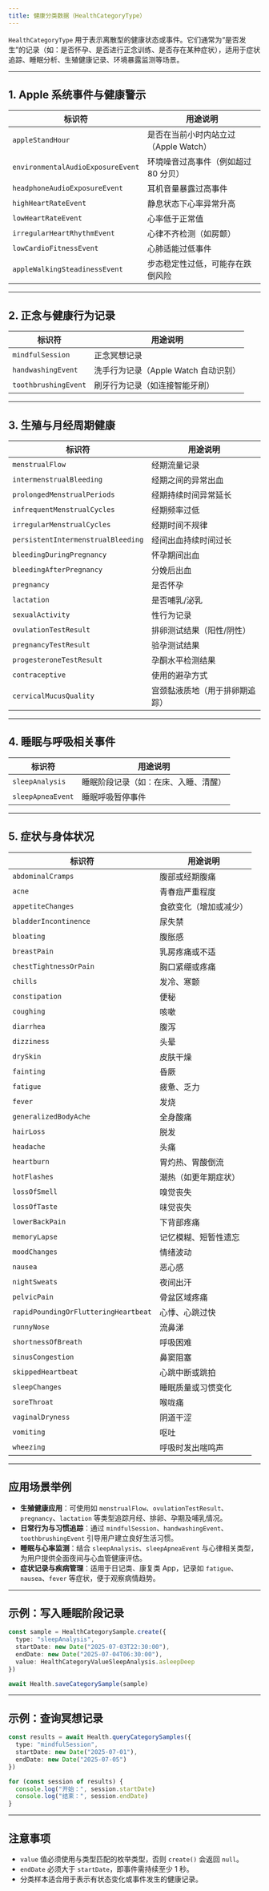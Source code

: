 ```yaml
---
title: 健康分类数据（HealthCategoryType）
---
```

`HealthCategoryType` 用于表示离散型的健康状态或事件。它们通常为“是否发生”的记录（如：是否怀孕、是否进行正念训练、是否存在某种症状），适用于症状追踪、睡眠分析、生殖健康记录、环境暴露监测等场景。

---

## 1. Apple 系统事件与健康警示

| 标识符                               | 用途说明                     |
| --------------------------------- | ------------------------ |
| `appleStandHour`                  | 是否在当前小时内站立过（Apple Watch） |
| `environmentalAudioExposureEvent` | 环境噪音过高事件（例如超过 80 分贝）     |
| `headphoneAudioExposureEvent`     | 耳机音量暴露过高事件               |
| `highHeartRateEvent`              | 静息状态下心率异常升高              |
| `lowHeartRateEvent`               | 心率低于正常值                  |
| `irregularHeartRhythmEvent`       | 心律不齐检测（如房颤）              |
| `lowCardioFitnessEvent`           | 心肺适能过低事件                 |
| `appleWalkingSteadinessEvent`     | 步态稳定性过低，可能存在跌倒风险         |

---

## 2. 正念与健康行为记录

| 标识符                  | 用途说明                     |
| -------------------- | ------------------------ |
| `mindfulSession`     | 正念冥想记录                   |
| `handwashingEvent`   | 洗手行为记录（Apple Watch 自动识别） |
| `toothbrushingEvent` | 刷牙行为记录（如连接智能牙刷）          |

---

## 3. 生殖与月经周期健康

| 标识符                                | 用途说明            |
| ---------------------------------- | --------------- |
| `menstrualFlow`                    | 经期流量记录          |
| `intermenstrualBleeding`           | 经期之间的异常出血       |
| `prolongedMenstrualPeriods`        | 经期持续时间异常延长      |
| `infrequentMenstrualCycles`        | 经期频率过低          |
| `irregularMenstrualCycles`         | 经期时间不规律         |
| `persistentIntermenstrualBleeding` | 经间出血持续时间过长      |
| `bleedingDuringPregnancy`          | 怀孕期间出血          |
| `bleedingAfterPregnancy`           | 分娩后出血           |
| `pregnancy`                        | 是否怀孕            |
| `lactation`                        | 是否哺乳/泌乳         |
| `sexualActivity`                   | 性行为记录           |
| `ovulationTestResult`              | 排卵测试结果（阳性/阴性）   |
| `pregnancyTestResult`              | 验孕测试结果          |
| `progesteroneTestResult`           | 孕酮水平检测结果        |
| `contraceptive`                    | 使用的避孕方式         |
| `cervicalMucusQuality`             | 宫颈黏液质地（用于排卵期追踪） |

---

## 4. 睡眠与呼吸相关事件

| 标识符               | 用途说明               |
| ----------------- | ------------------ |
| `sleepAnalysis`   | 睡眠阶段记录（如：在床、入睡、清醒） |
| `sleepApneaEvent` | 睡眠呼吸暂停事件           |

---

## 5. 症状与身体状况

| 标识符                                  | 用途说明        |
| ------------------------------------ | ----------- |
| `abdominalCramps`                    | 腹部或经期腹痛     |
| `acne`                               | 青春痘严重程度     |
| `appetiteChanges`                    | 食欲变化（增加或减少） |
| `bladderIncontinence`                | 尿失禁         |
| `bloating`                           | 腹胀感         |
| `breastPain`                         | 乳房疼痛或不适     |
| `chestTightnessOrPain`               | 胸口紧绷或疼痛     |
| `chills`                             | 发冷、寒颤       |
| `constipation`                       | 便秘          |
| `coughing`                           | 咳嗽          |
| `diarrhea`                           | 腹泻          |
| `dizziness`                          | 头晕          |
| `drySkin`                            | 皮肤干燥        |
| `fainting`                           | 昏厥          |
| `fatigue`                            | 疲惫、乏力       |
| `fever`                              | 发烧          |
| `generalizedBodyAche`                | 全身酸痛        |
| `hairLoss`                           | 脱发          |
| `headache`                           | 头痛          |
| `heartburn`                          | 胃灼热、胃酸倒流    |
| `hotFlashes`                         | 潮热（如更年期症状）  |
| `lossOfSmell`                        | 嗅觉丧失        |
| `lossOfTaste`                        | 味觉丧失        |
| `lowerBackPain`                      | 下背部疼痛       |
| `memoryLapse`                        | 记忆模糊、短暂性遗忘  |
| `moodChanges`                        | 情绪波动        |
| `nausea`                             | 恶心感         |
| `nightSweats`                        | 夜间出汗        |
| `pelvicPain`                         | 骨盆区域疼痛      |
| `rapidPoundingOrFlutteringHeartbeat` | 心悸、心跳过快     |
| `runnyNose`                          | 流鼻涕         |
| `shortnessOfBreath`                  | 呼吸困难        |
| `sinusCongestion`                    | 鼻窦阻塞        |
| `skippedHeartbeat`                   | 心跳中断或跳拍     |
| `sleepChanges`                       | 睡眠质量或习惯变化   |
| `soreThroat`                         | 喉咙痛         |
| `vaginalDryness`                     | 阴道干涩        |
| `vomiting`                           | 呕吐          |
| `wheezing`                           | 呼吸时发出喘鸣声    |

---

## 应用场景举例

* **生殖健康应用**：可使用如 `menstrualFlow`、`ovulationTestResult`、`pregnancy`、`lactation` 等类型追踪月经、排卵、孕期及哺乳情况。
* **日常行为与习惯追踪**：通过 `mindfulSession`、`handwashingEvent`、`toothbrushingEvent` 引导用户建立良好生活习惯。
* **睡眠与心率监测**：结合 `sleepAnalysis`、`sleepApneaEvent` 与心律相关类型，为用户提供全面夜间与心血管健康评估。
* **症状记录与疾病管理**：适用于日记类、康复类 App，记录如 `fatigue`、`nausea`、`fever` 等症状，便于观察病情趋势。

---

## 示例：写入睡眠阶段记录

```ts
const sample = HealthCategorySample.create({
  type: "sleepAnalysis",
  startDate: new Date("2025-07-03T22:30:00"),
  endDate: new Date("2025-07-04T06:30:00"),
  value: HealthCategoryValueSleepAnalysis.asleepDeep
})

await Health.saveCategorySample(sample)
```

---

## 示例：查询冥想记录

```ts
const results = await Health.queryCategorySamples({
  type: "mindfulSession",
  startDate: new Date("2025-07-01"),
  endDate: new Date("2025-07-05")
})

for (const session of results) {
  console.log("开始：", session.startDate)
  console.log("结束：", session.endDate)
}
```

---

## 注意事项

* `value` 值必须使用与类型匹配的枚举类型，否则 `create()` 会返回 `null`。
* `endDate` 必须大于 `startDate`，即事件需持续至少 1 秒。
* 分类样本适合用于表示有状态变化或事件发生的健康记录。
